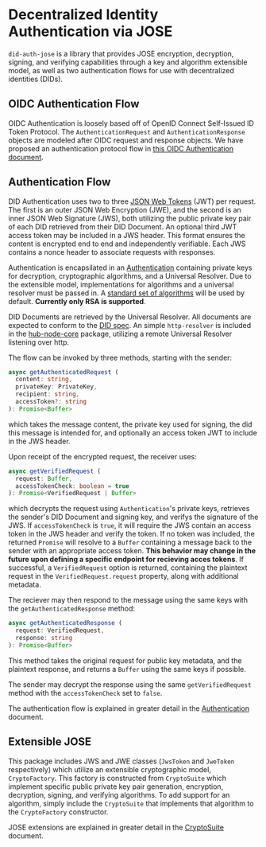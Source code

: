 Decentralized Identity Authentication via JOSE
===
`did-auth-jose` is a library that provides JOSE encryption, decryption, signing, and verifying capabilities through a key and algorithm extensible model, as well as two authentication flows for use with decentralized identities (DIDs).

OIDC Authentication Flow
---

OIDC Authentication is loosely based off of OpenID Connect Self-Issued ID Token Protocol. The `AuthenticationRequest` and `AuthenticationResponse` objects are modeled after OIDC request and response objects. We have proposed an authentication protocol flow in [this OIDC Authentication document](./docs/OIDCAuthentication.md).

Authentication Flow
---

DID Authentication uses two to three [JSON Web Tokens](https://jwt.io/) (JWT) per request. The first is an outer JSON Web Encryption (JWE), and the second is an inner JSON Web Signature (JWS), both utilizing the public private key pair of each DID retrieved from their DID Document. An optional third JWT access token may be included in a JWS header. This format ensures the content is encrypted end to end and independently verifiable. Each JWS contains a nonce header to associate requests with responses.

Authentication is encapsilated in an [Authentication](docs/api.md#Authentication) containing private keys for decryption, cryptographic algorithms, and a Universal Resolver. Due to the extensible model, implementations for algorithms and a universal resolver must be passed in. A [standard set of algorithms](docs/Authentication.md#signature-and-encryption-algorithms) will be used by default. **Currently only RSA is supported**.

DID Documents are retrieved by the Universal Resolver. All documents are expected to conform to the [DID spec](https://w3c-ccg.github.io/did-spec/). An simple `http-resolver` is included in the [hub-node-core](https://github.com/decentralized-identity/hub-node-core) package, utilizing a remote Universal Resolver listening over http.

The flow can be invoked by three methods, starting with the sender:
```typescript
async getAuthenticatedRequest (
  content: string,
  privateKey: PrivateKey,
  recipient: string,
  accessToken?: string
): Promise<Buffer>
```
which takes the message content, the private key used for signing, the did this message is intended for, and optionally an access token JWT to include in the JWS header.

Upon receipt of the encrypted request, the receiver uses:
```typescript
async getVerifiedRequest (
  request: Buffer,
  accessTokenCheck: boolean = true
): Promise<VerifiedRequest | Buffer>
```
which decrypts the request using `Authentication`'s private keys, retrieves the sender's DID Document and signing key, and verifys the signature of the JWS. If `accessTokenCheck` is `true`, it will require the JWS contain an access token in the JWS header and verify the token. If no token was included, the returned `Promise` will resolve to a `Buffer` containing a message back to the sender with an appropriate access token. **This behavior may change in the future upon defining a specific endpoint for recieving acces tokens**. If successful, a `VerifiedRequest` option is returned, containing the plaintext request in the `VerifiedRequest.request` property, along with additional metadata.

The reciever may then respond to the message using the same keys with the `getAuthenticatedResponse` method:
```typescript
async getAuthenticatedResponse (
  request: VerifiedRequest,
  response: string
): Promise<Buffer>
```
This method takes the original request for public key metadata, and the plaintext response, and returns a `Buffer` using the same keys if possible.

The sender may decrypt the response using the same `getVerifiedRequest` method with the `accessTokenCheck` set to `false`.

The authentication flow is explained in greater detail in the [Authentication](docs/Authentication.md) document.

Extensible JOSE
---
This package includes JWS and JWE classes (`JwsToken` and `JweToken` respectively) which utilize an extensible cryptographic model, `CryptoFactory`. This factory is constructed from `CryptoSuite` which implement specific public private key pair generation, encryption, decryption, signing, and verifying algorithms. To add support for an algorithm, simply include the `CryptoSuite` that implements that algorithm to the `CryptoFactory` constructor. 

JOSE extensions are explained in greater detail in the [CryptoSuite](docs/CryptoSuite.md) document.